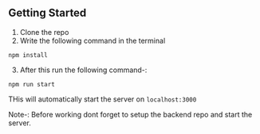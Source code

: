 ## Getting Started

1. Clone the repo
2. Write the following command in the terminal

```
npm install
```

3. After this run the following command-:

```
npm run start
```


THis will automatically start the server on ```localhost:3000```

Note-: Before working dont forget to setup the backend repo and start the server.
